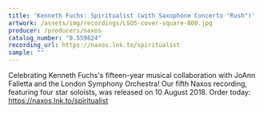```yaml
---
title: 'Kenneth Fuchs: Spiritualist (with Saxophone Concerto "Rush")'
artwork: /assets/img/recordings/LSO5-cover-square-800.jpg
producer: /producers/naxos
catalog_number: "8.559824"
recording_url: https://naxos.lnk.to/spiritualist
sample: ""
---
```

Celebrating Kenneth Fuchs's fifteen-year musical collaboration with JoAnn Falletta and the London Symphony Orchestra! Our fifth Naxos recording, featuring four star soloists, was released on 10 August 2018. Order today: https://naxos.lnk.to/spiritualist